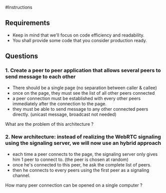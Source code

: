 #Instructions

## Requirements

* Keep in mind that we'll focus on code efficiency and readability.
* You shall provide some code that you consider production ready.

## Questions

### 1. Create a peer to peer application that allows several peers to send message to each other

- There should be a single page (no separation between caller & callee)
- once on the page, they must see the list of all other peers connected
- a peer connection must be established with every other peers immediately after the connection to the page.
- they must be able to send message to any other connected peers directly. (unicast message, broadcast not needed)

What are the problem of this architecture ?

### 2. New architecture: instead of realizing the WebRTC signaling using the signaling server, we will now use an hybrid approach

- each time a peer connects to the page, the signaling server only gives him 1 peer to connect to. (the peer is chosen at random)
- once he's connected to this peer, he ask the complete  list of peers.
- then he connects to every peers using the first peer as a signaling channel.

How many peer connection can be opened on a single computer ?
